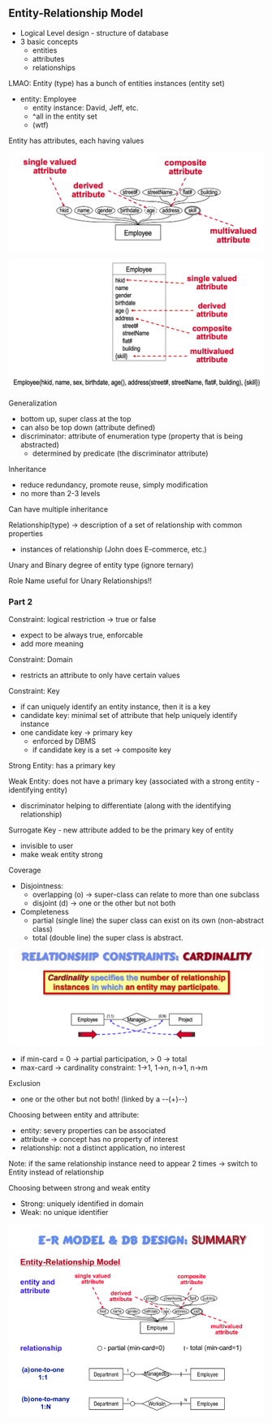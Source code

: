 ## Entity-Relationship Model
- Logical Level design - structure of database
- 3 basic concepts
  - entities
  - attributes
  - relationships

LMAO: Entity (type) has a bunch of entities instances (entity set)
- entity: Employee
  - entity instance: David, Jeff, etc.
  - ^all in the entity set
  - (wtf)

Entity has attributes, each having values

![image](DB/images/1.png)

![image](DB/images/2.png)

Generalization
- bottom up, super class at the top
- can also be top down (attribute defined)
- discriminator: attribute of enumeration type (property that is being abstracted)
  - determined by predicate (the discriminator attribute)

Inheritance
- reduce redundancy, promote reuse, simply modification
- no more than 2-3 levels

Can have multiple inheritance

Relationship(type) -> description of a set of relationship with common properties
- instances of relationship (John does E-commerce, etc.)

Unary and Binary degree of entity type (ignore ternary)

Role Name useful for Unary Relationships!!

### Part 2

Constraint: logical restriction -> true or false
  - expect to be always true, enforcable
- add more meaning

Constraint: Domain
- restricts an attribute to only have certain values

Constraint: Key
- if can uniquely identify an entity instance, then it is a key
- candidate key: minimal set of attribute that help uniquely identify instance
- one candidate key -> primary key
  - enforced by DBMS
  - if candidate key is a set -> composite key

Strong Entity: has a primary key

Weak Entity: does not have a primary key (associated with a strong entity - identifying entity)
- discriminator helping to differentiate (along with the identifying relationship)


Surrogate Key - new attribute added to be the primary key of entity
- invisible to user
- make weak entity strong

Coverage
- Disjointness:
  - overlapping (o) -> super-class can relate to more than one subclass
  - disjoint (d) -> one or the other but not both
- Completeness
  - partial (single line) the super class can exist on its own (non-abstract class)
  - total (double line) the super class is abstract.

![img](DB/images/3.png)
- if min-card = 0 -> partial participation, > 0 -> total
- max-card -> cardinality constraint: 1->1, 1->n, n->1, n->m

Exclusion
- one or the other but not both! (linked by a --(+)--)

Choosing between entity and attribute:
- entity: severy properties can be associated
- attribute -> concept has no property of interest
- relationship: not a distinct application, no interest

Note: if the same relationship instance need to appear 2 times -> switch to Entity instead of relationship

Choosing between strong and weak entity
- Strong: uniquely identified in domain
- Weak: no unique identifier

![image](DB/images/4.PNG)

